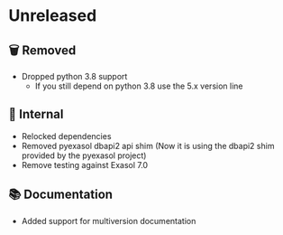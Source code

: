 # Unreleased

## 🗑️ Removed

- Dropped python 3.8 support
  * If you still depend on python 3.8 use the 5.x version line

## 🧰 Internal

- Relocked dependencies
- Removed pyexasol dbapi2 api shim
  (Now it is using the dbapi2 shim provided by  the pyexasol project)
- Remove testing against Exasol 7.0

## 📚 Documentation

* Added support for multiversion documentation

